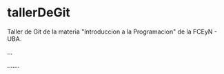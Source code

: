 # tallerDeGit

Taller de Git de la materia "Introduccion a la Programacion" de la FCEyN - UBA.

...

.......
